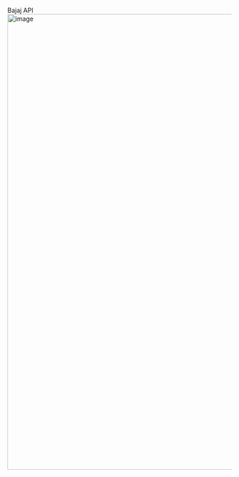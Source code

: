 Bajaj API
<img width="1919" height="1021" alt="image" src="https://github.com/user-attachments/assets/91b9a8d7-75d1-4bda-a3a2-9937315aa9cb" />
